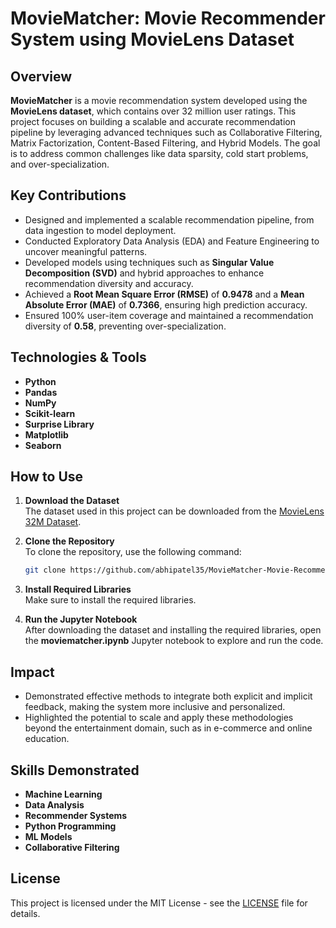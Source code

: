 # MovieMatcher: Movie Recommender System using MovieLens Dataset

## Overview

**MovieMatcher** is a movie recommendation system developed using the **MovieLens dataset**, which contains over 32 million user ratings. This project focuses on building a scalable and accurate recommendation pipeline by leveraging advanced techniques such as Collaborative Filtering, Matrix Factorization, Content-Based Filtering, and Hybrid Models. The goal is to address common challenges like data sparsity, cold start problems, and over-specialization.

## Key Contributions

- Designed and implemented a scalable recommendation pipeline, from data ingestion to model deployment.
- Conducted Exploratory Data Analysis (EDA) and Feature Engineering to uncover meaningful patterns.
- Developed models using techniques such as **Singular Value Decomposition (SVD)** and hybrid approaches to enhance recommendation diversity and accuracy.
- Achieved a **Root Mean Square Error (RMSE)** of **0.9478** and a **Mean Absolute Error (MAE)** of **0.7366**, ensuring high prediction accuracy.
- Ensured 100% user-item coverage and maintained a recommendation diversity of **0.58**, preventing over-specialization.

## Technologies & Tools

- **Python**
- **Pandas**
- **NumPy**
- **Scikit-learn**
- **Surprise Library**
- **Matplotlib**
- **Seaborn**

## How to Use

1. **Download the Dataset**  
   The dataset used in this project can be downloaded from the [MovieLens 32M Dataset](https://grouplens.org/datasets/movielens/32m/).

2. **Clone the Repository**  
   To clone the repository, use the following command:
   ```bash
   git clone https://github.com/abhipatel35/MovieMatcher-Movie-Recommender-System


4. **Install Required Libraries**  
Make sure to install the required libraries.


5. **Run the Jupyter Notebook**  
After downloading the dataset and installing the required libraries, open the **moviematcher.ipynb** Jupyter notebook to explore and run the code.

## Impact

- Demonstrated effective methods to integrate both explicit and implicit feedback, making the system more inclusive and personalized.
- Highlighted the potential to scale and apply these methodologies beyond the entertainment domain, such as in e-commerce and online education.

## Skills Demonstrated

- **Machine Learning**
- **Data Analysis**
- **Recommender Systems**
- **Python Programming**
- **ML Models**
- **Collaborative Filtering**

## License

This project is licensed under the MIT License - see the [LICENSE](LICENSE) file for details.

